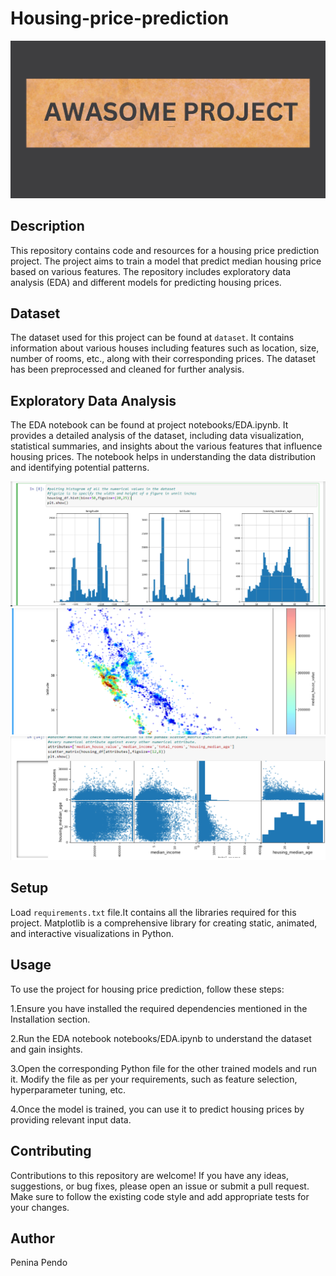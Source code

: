 # Housing-price-prediction

![Banner](./visuals/Banner%20-%20frame%20at%200m1s.jpg)

## Description
This repository contains code and resources for a housing price prediction project. The project aims to train a model that predict median housing price based on various features. The repository includes exploratory data analysis (EDA) and different models for predicting housing prices.

## Dataset
The dataset used for this project can be found at `dataset`. It contains information about various houses including features such as location, size, number of rooms, etc., along with their corresponding prices. The dataset has been preprocessed and cleaned for further analysis.

## Exploratory Data Analysis
The EDA notebook can be found at project notebooks/EDA.ipynb. It provides a detailed analysis of the dataset, including data visualization, statistical summaries, and insights about the various features that influence housing prices. The notebook helps in understanding the data distribution and identifying potential patterns.

![visiual1](./visuals/001.png)
![visual2](./visuals/002.png)
![visual3](./visuals/004.png)
## Setup
Load `requirements.txt` file.It contains all the libraries required for this project.
Matplotlib is a comprehensive library for creating static, animated, and interactive visualizations in Python.
## Usage
To use the project for housing price prediction, follow these steps:

1.Ensure you have installed the required dependencies mentioned in the Installation section.

2.Run the EDA notebook notebooks/EDA.ipynb to understand the dataset and gain insights.

3.Open the corresponding Python file for the other trained models and run it. Modify the file as per your requirements, such as feature selection, hyperparameter tuning, etc.

4.Once the model is trained, you can use it to predict housing prices by providing relevant input data.

## Contributing
Contributions to this repository are welcome! If you have any ideas, suggestions, or bug fixes, please open an issue or submit a pull request. Make sure to follow the existing code style and add appropriate tests for your changes.

## Author
Penina Pendo

